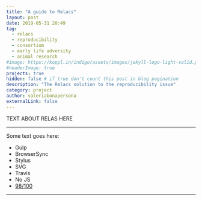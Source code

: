 ```yaml
---
title: "A guide to Relacs"
layout: post
date: 2019-05-31 20:49
tag:
  - relacs
  - reproducibility
  - consortium
  - early life adversity
  - animal research
#image: https://koppl.in/indigo/assets/images/jekyll-logo-light-solid.png
#headerImage: true
projects: true
hidden: false # if true don't count this post in blog pagination
description: "The Relacs solution to the reproducibility issue"
category: project
author: valeriabonapersona
externalLink: false
---
```


TEXT ABOUT RELAS HERE

---

Some text goes here:
- Gulp
- BrowserSync
- Stylus
- SVG
- Travis
- No JS
- [98/100](https://developers.google.com/speed/pagespeed/insights/?url=http%3A%2F%2Fsergiokopplin.github.io%2Findigo%2F)

---
